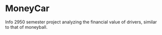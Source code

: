 # MoneyCar
Info 2950 semester project analyzing the financial value of drivers, similar to that of moneyball. 
